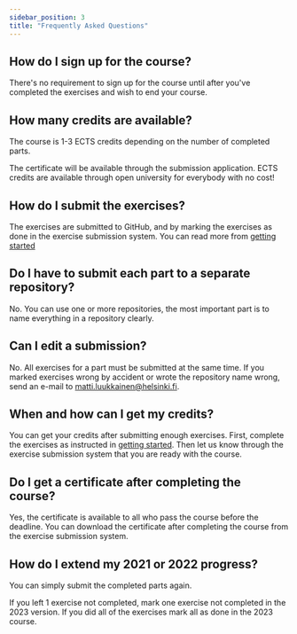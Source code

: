 ```yaml
---
sidebar_position: 3
title: "Frequently Asked Questions"
---
```


## How do I sign up for the course?

There's no requirement to sign up for the course until after you've completed the exercises and wish to end your course.

## How many credits are available?

The course is 1-3 ECTS credits depending on the number of completed parts.

The certificate will be available through the submission application. ECTS credits are available through open university for everybody with no cost!

## How do I submit the exercises?

The exercises are submitted to GitHub, and by marking the exercises as done in the exercise submission system. You can read more from [getting started](/getting-started)

## Do I have to submit each part to a separate repository?

No. You can use one or more repositories, the most important part is to name everything in a repository clearly.

## Can I edit a submission?

No. All exercises for a part must be submitted at the same time. If you marked exercises wrong by accident or wrote the repository name wrong, send an e-mail to matti.luukkainen@helsinki.fi.

## When and how can I get my credits?

You can get your credits after submitting enough exercises. First, complete the exercises as instructed in [getting started](/getting-started). Then let us know through the exercise submission system that you are ready with the course.

## Do I get a certificate after completing the course?

Yes, the certificate is available to all who pass the course before the deadline. You can download the certificate after completing the course from the exercise submission system.

## How do I extend my 2021 or 2022 progress?

You can simply submit the completed parts again.

If you left 1 exercise not completed, mark one exercise not completed in the 2023 version. If you did all of the exercises mark all as done in the 2023 course.
